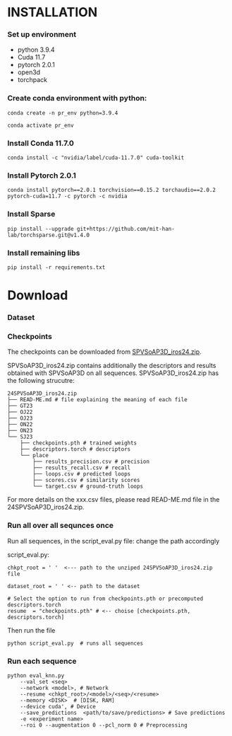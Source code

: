

# INSTALLATION

### Set up environment
- python 3.9.4
- Cuda 11.7
- pytorch 2.0.1
- open3d
- torchpack

### Create conda environment with python:
```
conda create -n pr_env python=3.9.4
```
```
conda activate pr_env
```
### Install Conda 11.7.0
```
conda install -c "nvidia/label/cuda-11.7.0" cuda-toolkit
```
### Install Pytorch 2.0.1

```
conda install pytorch==2.0.1 torchvision==0.15.2 torchaudio==2.0.2 pytorch-cuda=11.7 -c pytorch -c nvidia
```
### Install Sparse
```
pip install --upgrade git+https://github.com/mit-han-lab/torchsparse.git@v1.4.0
```

### Install remaining libs
```
pip install -r requirements.txt
```



# Download 

### Dataset



### Checkpoints 
The checkpoints can be downloaded from  [SPVSoAP3D_iros24.zip](https://nas-greenbotics.isr.uc.pt/drive/d/s/xkN8AYuu7uiP9n4kp2Am1fUNFxE2dLaa/bRgEMDjkuiBPCYZb9qKxFg7_3cZ50SXd-DLkgwc17OQs).

SPVSoAP3D_iros24.zip contains additionally the descriptors and results obtained with SPVSoAP3D on all sequences. SPVSoAP3D_iros24.zip has the following strucutre:
```
24SPVSoAP3D_iros24.zip
├── READ-ME.md # file explaining the meaning of each file 
├── GT23 
├── OJ22
├── OJ23
├── ON22
├── ON23
└── SJ23
    ├── checkpoints.pth # trained weights
    ├── descriptors.torch # descriptors
    └── place
        ├── results_precision.csv # precision 
        ├── results_recall.csv # recall 
        ├── loops.csv # predicted loops
        ├── scores.csv # similarity scores  
        └── target.csv # ground-truth loops

```
For more details on the xxx.csv files, please read READ-ME.md file in the 24SPVSoAP3D_iros24.zip.

### Run all over all sequnces once

Run all sequences, in the script_eval.py file: change the path accordingly

script_eval.py:
```
chkpt_root = ' '  <--- path to the unziped 24SPVSoAP3D_iros24.zip  file

dataset_root = ' ' <-- path to the dataset 

# Select the option to run from checkpoints.pth or precomputed descriptors.torch 
resume  = "checkpoints.pth" # <-- choise [checkpoints.pth, descriptors.torch]
```

Then run the file
```
python script_eval.py  # runs all sequences 
```


### Run each sequence 

```
python eval_knn.py 
    --val_set <seq>
    --network <model>, # Network
    --resume <chkpt_root>/<model>/<seq>/<resume>
    --memory <DISK>  # [DISK, RAM] 
    --device cuda', # Device
    --save_predictions  <path/to/save/predictions> # Save predictions
    -e <experiment name>
    --roi 0 --augmentation 0 --pcl_norm 0 # Preprocessing
```